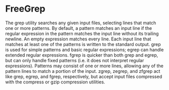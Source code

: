 FreeGrep
========

The grep utility searches any given input files, selecting lines
that match one or more patterns. By default, a pattern matches an
input line if the regular expression in the pattern matches the
input line without its trailing newline. An empty expression matches
every line. Each input line that matches at least one of the patterns
is written to the standard output. grep is used for simple patterns
and basic regular expressions; egrep can handle extended regular
expressions. fgrep is quicker than both grep and egrep, but can
only handle fixed patterns (i.e. it does not interpret regular
expressions). Patterns may consist of one or more lines, allowing
any of the pattern lines to match a portion of the input. zgrep,
zegrep, and zfgrep act like grep, egrep, and fgrep, respectively,
but accept input files compressed with the compress or gzip compression
utilities.
